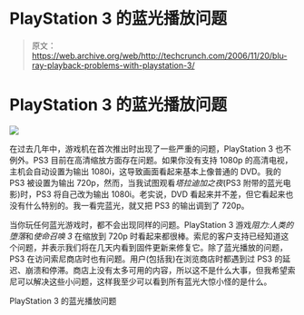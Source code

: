 # PlayStation 3 的蓝光播放问题

> 原文：<https://web.archive.org/web/http://techcrunch.com/2006/11/20/blu-ray-playback-problems-with-playstation-3/>

# PlayStation 3 的蓝光播放问题

![](img/f0d625a0ad93390491e5fdad842fb5db.png)

在过去几年中，游戏机在首次推出时出现了一些严重的问题，PlayStation 3 也不例外。PS3 目前在高清缩放方面存在问题。如果你没有支持 1080p 的高清电视，主机会自动设置为输出 1080i，这导致画面看起来基本上像普通的 DVD。我的 PS3 被设置为输出 720p，然而，当我试图观看*塔拉迪加之夜*(PS3 附带的蓝光电影)时，PS3 将自己改为输出 1080i。老实说，DVD 看起来并不差，但它看起来也没有什么特别的。我一看完蓝光，就又把 PS3 的输出调到了 720p。

当你玩任何蓝光游戏时，都不会出现同样的问题。PlayStation 3 游戏*阻力:人类的堕落*和*使命召唤 3* 在缩放到 720p 时看起来都很棒。索尼的客户支持已经知道这个问题，并表示我们将在几天内看到固件更新来修复它。除了蓝光播放的问题，PS3 在访问索尼商店时也有问题。用户(包括我)在浏览商店时都遇到过 PS3 的延迟、崩溃和停滞。商店上没有太多可用的内容，所以这不是什么大事，但我希望索尼可以解决这些小问题，这样我至少可以看到所有蓝光大惊小怪的是什么。

PlayStation 3 的蓝光播放问题